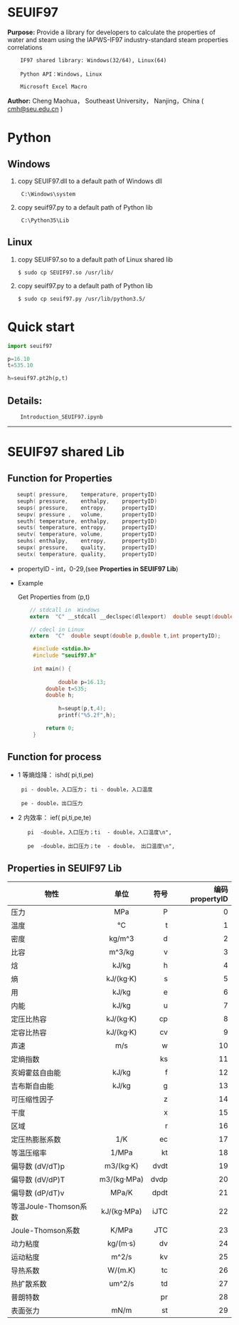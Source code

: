 # SEUIF97

**Purpose:** Provide a library for developers to calculate the properties of water and steam using the IAPWS-IF97 industry-standard steam properties correlations

        IF97 shared library: Windows(32/64), Linux(64)
        
        Python API：Windows, Linux
        
        Microsoft Excel Macro

**Author:** Cheng Maohua， Southeast University， Nanjing，China  ( cmh@seu.edu.cn )

# Python 

## Windows 
  
1. copy SEUIF97.dll  to a default path of Windows dll
      
        C:\Windows\system
   
2. copy seuif97.py to a default path of Python lib
    
        C:\Python35\Lib 
   
##  Linux   
    
 1. copy SEUIF97.so  to a default path of Linux shared lib
   
        $ sudo cp SEUIF97.so /usr/lib/

 2. copy seuif97.py to a default path of Python lib
   
        $ sudo cp seuif97.py /usr/lib/python3.5/
        
# Quick start

```python
import seuif97

p=16.10
t=535.10

h=seuif97.pt2h(p,t)
```
 
## Details:

        Introduction_SEUIF97.ipynb

---
#  SEUIF97 shared Lib

## Function for Properties 

```c
   seupt( pressure,    temperature, propertyID)
   seuph( pressure,    enthalpy,    propertyID)
   seups( pressure,    entropy,     propertyID)
   seupv( pressure ,   volume,      propertyID)
   seuth( temperature, enthalpy,    propertyID)
   seuts( temperature, entropy,     propertyID)
   seutv( temperature, volume,      propertyID)
   seuhs( enthalpy,    entropy,     propertyID)
   seupx( pressure,    quality,     propertyID)
   seutx( temperature, quality,     propertyID)
```

   *  propertyID  - int，0-29,(see **Properties in SEUIF97 Lib**)

* Example  
    
    Get Properties from (p,t)
         

```c
       // stdcall in  Windows
       extern  "C" __stdcall __declspec(dllexport)  double seupt(double p,double t,int  propertyID);
```

```c
       // cdecl in Linux
       extern  "C"  double seupt(double p,double t,int propertyID);
```

```c
        #include <stdio.h> 
        #include "seuif97.h"
  
        int main() {
	
                double p=16.13;
	        double t=535;
	        double h;
       
                h=seupt(p,t,4);
                printf("%5.2f",h);

	        return 0;
        }   

```

## Function for process  
   
*  1 等熵焓降： ishd( pi,ti,pe)
    
        pi - double，入口压力； ti - double，入口温度

        pe - double，出口压力

* 2 内效率： ief( pi,ti,pe,te)

         pi  -double，入口压力；ti  - double，入口温度\n",

         pe  -double，出口压力；te  - double， 出口温度\n",


## Properties in SEUIF97 Lib

|   物性       |    单位     |  符号  |  编码 propertyID   |   
| -------------|:----------:| ------:|-------:|
| 压力         |   MPa     |  P     |   0     |  
| 温度         |   °C      |  t     |   1     |
| 密度         | kg/m^3    |  d     |   2     |
| 比容         | m^3/kg    |  v     |   3     |
| 焓           | kJ/kg     |  h     |   4     |
| 熵           | kJ/(kg·K) |  s     |   5     |
| 用           | kJ/kg     |  e     |   6     |
| 内能         | kJ/kg     |  u     |   7     |
| 定压比热容    | kJ/(kg·K) |  cp    |   8     |
| 定容比热容    | kJ/(kg·K) |  cv    |   9     |		
| 声速         | m/s       |   w     | 10      |	
| 定熵指数   |             |  ks     | 11      |	
|亥姆霍兹自由能   |   kJ/kg          |  f     | 12      |	
|吉布斯自由能     |   kJ/kg           | g     | 13      |	
|可压缩性因子     |                      | z      | 14      |
| 干度                 |                      | x      | 15      |
| 区域                 |                      | r       | 16      |
| 定压热膨胀系数   |        1/K       | ec     | 17      |
| 等温压缩率         |        1/MPa   | kt     | 18      |
| 偏导数 (dV/dT)p	   |    m3/(kg·K)	     | dvdt     | 19      |
| 偏导数 (dV/dP)T	   |    m3/(kg·MPa)	  | dvdp    | 20      |
| 偏导数 (dP/dT)v	   |    MPa/K	         | dpdt	    | 21      |
| 等温Joule-Thomson系数	   |   kJ/(kg·MPa)        | iJTC	    | 22      |
| Joule-Thomson系数	   |  K/MPa        | JTC	    | 23      |
| 动力粘度        |        kg/(m·s)   | dv     | 24      |
| 运动粘度        |       m^2/s       | kv     | 25      |
| 导热系数        |       W/(m.K)	  | tc     | 26      |
| 热扩散系数      |       um^2/s	 | td     | 27      |
| 普朗特数        |            	  | pr     | 28      |
| 表面张力        |       mN/m    	  | st     | 29      |
